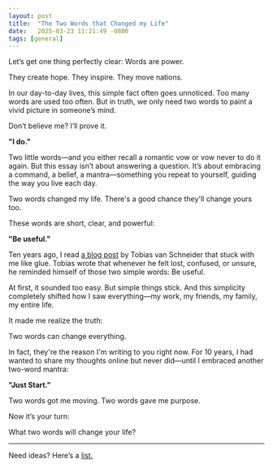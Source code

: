 ```yaml
---
layout: post
title:  "The Two Words that Changed my Life"
date:   2025-03-23 11:21:49 -0800
tags: [general]
---
```


Let’s get one thing perfectly clear: Words are power. 

They create hope. They inspire. They move nations.

In our day-to-day lives, this simple fact often goes unnoticed. Too many words are used too often. But in truth, we only need two words to paint a vivid picture in someone’s mind.

Don’t believe me? I’ll prove it.

**"I do."**

Two little words—and you either recall a romantic vow or vow never to do it again.
But this essay isn’t about answering a question. It’s about embracing a command, a belief, a mantra—something you repeat to yourself, guiding the way you live each day.


Two words changed my life. There's a good chance they'll change yours too.


These words are short, clear, and powerful:

**"Be useful."**

Ten years ago, I read [a blog post](https://vanschneider.com/blog/be-useful/) by Tobias van Schneider that stuck with me like glue. Tobias wrote that whenever he felt lost, confused, or unsure, he reminded himself of those two simple words: Be useful.


At first, it sounded too easy. But simple things stick. And this simplicity completely shifted how I saw everything—my work, my friends, my family, my entire life.

It made me realize the truth:

Two words can change everything.

In fact, they're the reason I'm writing to you right now. For 10 years, I had wanted to share my thoughts online but never did—until I embraced another two-word mantra:

**"Just Start."**

Two words got me moving. Two words gave me purpose.

Now it’s your turn:

What two words will change your life?

---

Need ideas? Here’s a <a href="/essays/mantra-list" >list.</a>

